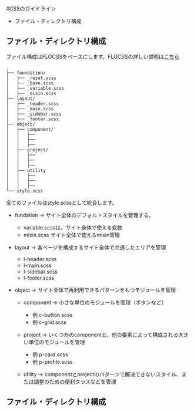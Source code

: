 #CSSのガイドライン

- ファイル・ディレクトリ構成


## ファイル・ディレクトリ構成
ファイル構成はFLOCSSをベースにします。FLOCSSの詳しい説明は[こちら](https://github.com/hiloki/flocss)

```
.
├── foundation/
│   ├── _reset.scss
│   ├── _base.scss
│   ├── _variable.scss
│   ├── _mixin.scss
├── layout/
│   ├── _header.scss
│   ├── _main.scss
│   ├── _sidebar.scss
│   ├── _footer.scss
├── object/
│   ├── component/
│   │   ├──
│   │   ├──
│   │   ├──
│   ├── project/
│   │   ├──
│   │   ├──
│   │   ├──
│   ├── utility
│   │   ├──
│   │   ├──
│   │   ├──
└── style.scss
```

全てのファイルはstyle.scssとして統合します。

* fundation  → サイト全体のデフォルトスタイルを管理する。
  * variable.scssは、サイト全体で使える変数
  * mixin.scss サイト全体で使えるmixin管理

* layout  → 各ページを構成するサイト全体で共通したエリアを管理
  * l-header.scss
  * l-main.scss
  * l-sidebar.scss
  * l-footer.scss

* object  → サイト全体で再利用できるパターンをもつモジュールを管理
  * component  → 小さな単位のモジュールを管理（ボタンなど）
    *  例 c-button.scss
    *  例 c-grid.scss

  * project  → いくつかのcomponentと、他の要素によって構成される大きい単位のモジュールを管理
    *  例 p-card.scss
    *  例 p-profile.scss

  * utility  → componentとprojectのパターンで解決できないスタイル、または調整のための便利クラスなどを管理


## ファイル・ディレクトリ構成
